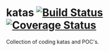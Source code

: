 # katas [![Build Status](https://travis-ci.org/tcurrie/katas.svg?branch=master)](https://travis-ci.org/tcurrie/katas) [![Coverage Status](https://img.shields.io/coveralls/github/tcurrie/katas.svg)](https://coveralls.io/github/tcurrie/katas?branch=master)

Collection of coding katas and POC's.

